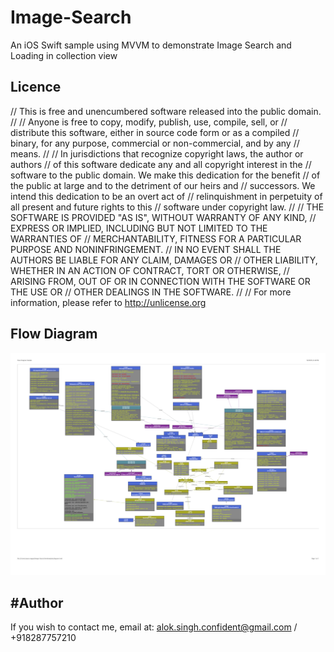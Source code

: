 # Image-Search

An iOS Swift sample using MVVM to demonstrate Image Search and Loading in collection view

## Licence
//  This is free and unencumbered software released into the public domain.
//
//  Anyone is free to copy, modify, publish, use, compile, sell, or
//  distribute this software, either in source code form or as a compiled
//  binary, for any purpose, commercial or non-commercial, and by any
//  means.
//
//  In jurisdictions that recognize copyright laws, the author or authors
//  of this software dedicate any and all copyright interest in the
//  software to the public domain. We make this dedication for the benefit
//  of the public at large and to the detriment of our heirs and
//  successors. We intend this dedication to be an overt act of
//  relinquishment in perpetuity of all present and future rights to this
//  software under copyright law.
//
//  THE SOFTWARE IS PROVIDED "AS IS", WITHOUT WARRANTY OF ANY KIND,
//  EXPRESS OR IMPLIED, INCLUDING BUT NOT LIMITED TO THE WARRANTIES OF
//  MERCHANTABILITY, FITNESS FOR A PARTICULAR PURPOSE AND NONINFRINGEMENT.
//  IN NO EVENT SHALL THE AUTHORS BE LIABLE FOR ANY CLAIM, DAMAGES OR
//  OTHER LIABILITY, WHETHER IN AN ACTION OF CONTRACT, TORT OR OTHERWISE,
//  ARISING FROM, OUT OF OR IN CONNECTION WITH THE SOFTWARE OR THE USE OR
//  OTHER DEALINGS IN THE SOFTWARE.
//
//  For more information, please refer to <http://unlicense.org>

## Flow Diagram
[![Image Search CFD](https://github.com/aryansbtloe/Image-Search/blob/master/ClassDiagram.png)](https://github.com/aryansbtloe/Image-Search/blob/master/ClassDiagram.png)


#Author
---
If you wish to contact me, email at: alok.singh.confident@gmail.com / +918287757210
